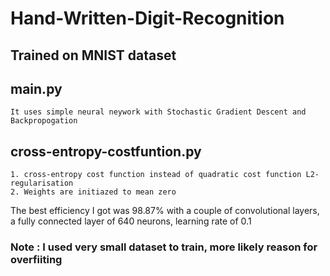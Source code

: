 # Hand-Written-Digit-Recognition

## Trained on MNIST dataset

## main.py
```
It uses simple neural neywork with Stochastic Gradient Descent and Backpropogation
```
## cross-entropy-costfuntion.py
```
1. cross-entropy cost function instead of quadratic cost function L2-regularisation
2. Weights are initiazed to mean zero
```

The best efficiency I got was 98.87% with a couple of convolutional layers, a fully connected layer of 640 neurons, learning rate of 0.1

### Note : I used very small dataset to train, more likely reason for overfiiting
